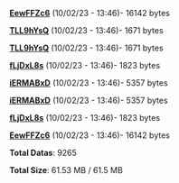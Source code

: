[**EewFFZc6**](/data/EewFFZc6.txt) (10/02/23 - 13:46)- 16142 bytes

[**TLL9hYsQ**](/data/TLL9hYsQ.txt) (10/02/23 - 13:46)- 1671 bytes

[**TLL9hYsQ**](/data/TLL9hYsQ.txt) (10/02/23 - 13:46)- 1671 bytes

[**fLjDxL8s**](/data/fLjDxL8s.txt) (10/02/23 - 13:46)- 1823 bytes

[**iERMABxD**](/data/iERMABxD.txt) (10/02/23 - 13:46)- 5357 bytes

[**iERMABxD**](/data/iERMABxD.txt) (10/02/23 - 13:46)- 5357 bytes

[**fLjDxL8s**](/data/fLjDxL8s.txt) (10/02/23 - 13:46)- 1823 bytes

[**EewFFZc6**](/data/EewFFZc6.txt) (10/02/23 - 13:46)- 16142 bytes

**Total Datas**: 9265

**Total Size**: 61.53 MB / 61.5 MB